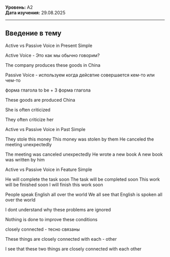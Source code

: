 **Уровень:** A2  
**Дата изучения:** 29.08.2025  

---

## Введение в тему

Active vs Passive Voice in Present Simple

Active Voice - Это как мы обычно говорим?

The company produces these goods in China

Passive Voice - используем когда дейсвтие совершается кем-то или чем-то

форма глагола to be + 3 форма глагола

These goods are produced China

She is often criticized 

They often criticize her

Active vs Passive Voice in Past Simple

They stole this money
This money was stolen by them
He canceled the meeting unexpectedly

The meeting was canceled unexpectedly
He wrote a new book
A new book was written by him


Active vs Passive Voice in Feature Simple

He will complete the task soon
The task will be completed soon
This work will be finished soon
I will finish this work soon

People speak English all over the world 
We all see that English is spoken all over the world

I dont understand why these problems are ignored

Nothing is done to improve these conditions

closely connected - тесно связаны

These things are closely connected with each - other

I see that these two things are closely connected with each other
